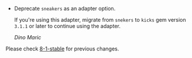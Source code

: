 *   Deprecate `sneakers` as an adapter option.

    If you're using this adapter, migrate from `snekers` to `kicks` gem version `3.1.1` or later to continue using the adapter.

    *Dino Maric*

Please check [8-1-stable](https://github.com/rails/rails/blob/8-1-stable/activejob/CHANGELOG.md) for previous changes.
